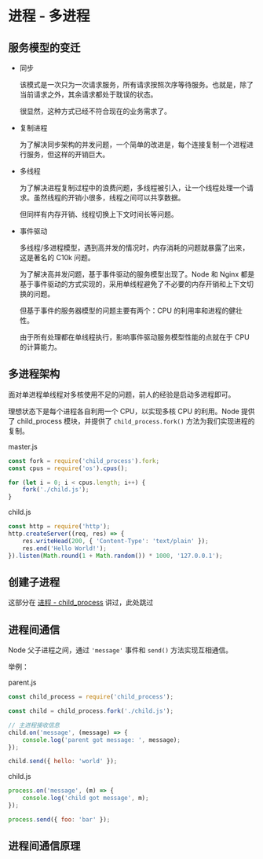 # 进程 - 多进程

## 服务模型的变迁

+   同步

    该模式是一次只为一次请求服务，所有请求按照次序等待服务。也就是，除了当前请求之外，其余请求都处于耽误的状态。

    很显然，这种方式已经不符合现在的业务需求了。

+   复制进程

    为了解决同步架构的并发问题，一个简单的改进是，每个连接复制一个进程进行服务，但这样的开销巨大。

+   多线程

    为了解决进程复制过程中的浪费问题，多线程被引入，让一个线程处理一个请求。虽然线程的开销小很多，线程之间可以共享数据。

    但同样有内存开销、线程切换上下文时间长等问题。

+   事件驱动

    多线程/多进程模型，遇到高并发的情况时，内存消耗的问题就暴露了出来，这是著名的 C10k 问题。

    为了解决高并发问题，基于事件驱动的服务模型出现了。Node 和 Nginx 都是基于事件驱动的方式实现的，采用单线程避免了不必要的内存开销和上下文切换的问题。

    但基于事件的服务器模型的问题主要有两个：CPU 的利用率和进程的健壮性。

    由于所有处理都在单线程执行，影响事件驱动服务模型性能的点就在于 CPU 的计算能力。

## 多进程架构

面对单进程单线程对多核使用不足的问题，前人的经验是启动多进程即可。

理想状态下是每个进程各自利用一个 CPU，以实现多核 CPU 的利用。Node 提供了 child_process 模块，并提供了 `child_process.fork()` 方法为我们实现进程的复制。

master.js

```js
const fork = require('child_process').fork;
const cpus = require('os').cpus();

for (let i = 0; i < cpus.length; i++) {
    fork('./child.js');
}
```

child.js

```js
const http = require('http');
http.createServer((req, res) => {
    res.writeHead(200, { 'Content-Type': 'text/plain' });
    res.end('Hello World!');
}).listen(Math.round(1 + Math.random()) * 1000, '127.0.0.1');
```

## 创建子进程

这部分在 [进程 - child_process](../进程-child_process) 讲过，此处跳过

## 进程间通信

Node 父子进程之间，通过 `'message'` 事件和 `send()` 方法实现互相通信。

举例：

parent.js

```js
const child_process = require('child_process');

const child = child_process.fork('./child.js');

// 主进程接收信息
child.on('message', (message) => {
    console.log('parent got message: ', message);
});

child.send({ hello: 'world' });
```

child.js

```js
process.on('message', (m) => {
    console.log('child got message', m);
});

process.send({ foo: 'bar' });
```

## 进程间通信原理


